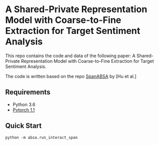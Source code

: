 # A Shared-Private Representation Model with Coarse-to-Fine Extraction for Target Sentiment Analysis

This repo contains the code and data of the following paper: A Shared-Private Representation Model with Coarse-to-Fine Extraction for Target Sentiment Analysis.

The code is written based on the repo [SpanABSA](https://github.com/huminghao16/SpanABSA) by [Hu et al.]

## Requirements
- Python 3.6
- [Pytorch 1.1](https://pytorch.org/)

## Quick Start
```shell
python -m absa.run_interact_span
```
